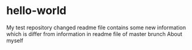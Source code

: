 # hello-world
My test repository
changed readme file contains some new information which is differ from information in readme file of master brunch
About myself
